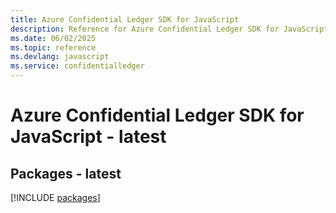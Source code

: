 ```yaml
---
title: Azure Confidential Ledger SDK for JavaScript
description: Reference for Azure Confidential Ledger SDK for JavaScript
ms.date: 06/02/2025
ms.topic: reference
ms.devlang: javascript
ms.service: confidentialledger
---
```

# Azure Confidential Ledger SDK for JavaScript - latest
## Packages - latest
[!INCLUDE [packages](confidential-ledger-index.md)]